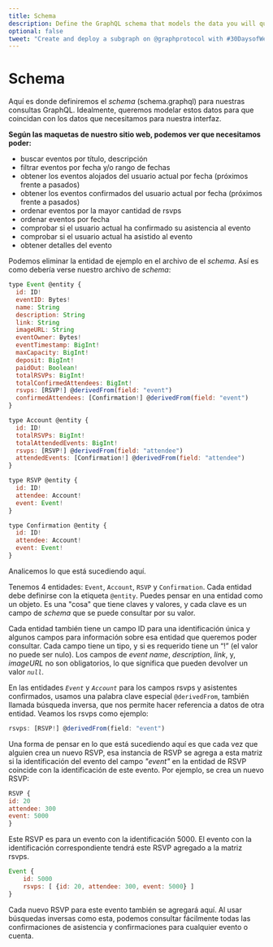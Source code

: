 ```yaml
---
title: Schema
description: Define the GraphQL schema that models the data you will query from your subgraph.
optional: false
tweet: "Create and deploy a subgraph on @graphprotocol with #30DaysofWeb3 @womenbuildweb3 👾"
---
```


# Schema

Aquí es donde definiremos el _schema_ (schema.graphql) para nuestras consultas GraphQL. Idealmente, queremos modelar estos datos para que coincidan con los datos que necesitamos para nuestra interfaz.

**Según las maquetas de nuestro sitio web, podemos ver que necesitamos poder:**

- buscar eventos por título, descripción
- filtrar eventos por fecha y/o rango de fechas
- obtener los eventos alojados del usuario actual por fecha (próximos frente a pasados)
- obtener los eventos confirmados del usuario actual por fecha (próximos frente a pasados)
- ordenar eventos por la mayor cantidad de rsvps
- ordenar eventos por fecha
- comprobar si el usuario actual ha confirmado su asistencia al evento
- comprobar si el usuario actual ha asistido al evento
- obtener detalles del evento

Podemos eliminar la entidad de ejemplo en el archivo de el _schema_. Así es como debería verse nuestro archivo de _schema_:

```javascript
type Event @entity {
  id: ID!
  eventID: Bytes!
  name: String
  description: String
  link: String
  imageURL: String
  eventOwner: Bytes!
  eventTimestamp: BigInt!
  maxCapacity: BigInt!
  deposit: BigInt!
  paidOut: Boolean!
  totalRSVPs: BigInt!
  totalConfirmedAttendees: BigInt!
  rsvps: [RSVP!] @derivedFrom(field: "event")
  confirmedAttendees: [Confirmation!] @derivedFrom(field: "event")
}

type Account @entity {
  id: ID!
  totalRSVPs: BigInt!
  totalAttendedEvents: BigInt!
  rsvps: [RSVP!] @derivedFrom(field: "attendee")
  attendedEvents: [Confirmation!] @derivedFrom(field: "attendee")
}

type RSVP @entity {
  id: ID!
  attendee: Account!
  event: Event!
}

type Confirmation @entity {
  id: ID!
  attendee: Account!
  event: Event!
}

```

Analicemos lo que está sucediendo aquí.

Tenemos 4 entidades: `Event`, `Account`, `RSVP` y `Confirmation`. Cada entidad debe definirse con la etiqueta `@entity`. Puedes pensar en una entidad como un objeto. Es una "cosa" que tiene claves y valores, y cada clave es un campo de _schema_ que se puede consultar por su valor.

Cada entidad también tiene un campo ID para una identificación única y algunos campos para información sobre esa entidad que queremos poder consultar. Cada campo tiene un tipo, y si es requerido tiene un “!” (el valor no puede ser nulo). Los campos de _event name_, _description_, _link_, y, _imageURL_ no son obligatorios, lo que significa que pueden devolver un valor _`null`_.

En las entidades _`Event`_ y _`Account`_ para los campos rsvps y asistentes confirmados, usamos una palabra clave especial `@derivedFrom`, también llamada búsqueda inversa, que nos permite hacer referencia a datos de otra entidad. Veamos los rsvps como ejemplo:

```javascript
rsvps: [RSVP!] @derivedFrom(field: "event")
```

Una forma de pensar en lo que está sucediendo aquí es que cada vez que alguien crea un nuevo RSVP, esa instancia de RSVP se agrega a esta matriz si la identificación del evento del campo _"event"_ en la entidad de RSVP coincide con la identificación de este evento. Por ejemplo, se crea un nuevo RSVP:

```javascript
RSVP {
id: 20
attendee: 300
event: 5000
}
```

Este RSVP es para un evento con la identificación 5000. El evento con la identificación correspondiente tendrá este RSVP agregado a la matriz rsvps.

```javascript
Event {
    id: 5000
	rsvps: [ {id: 20, attendee: 300, event: 5000} ]
}
```

Cada nuevo RSVP para este evento también se agregará aquí. Al usar búsquedas inversas como esta, podemos consultar fácilmente todas las confirmaciones de asistencia y confirmaciones para cualquier evento o cuenta.
